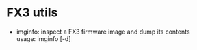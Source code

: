 # FX3 utils

- imginfo: inspect a FX3 firmware image and dump its contents<br/>
usage: imginfo [-d] <image file>
